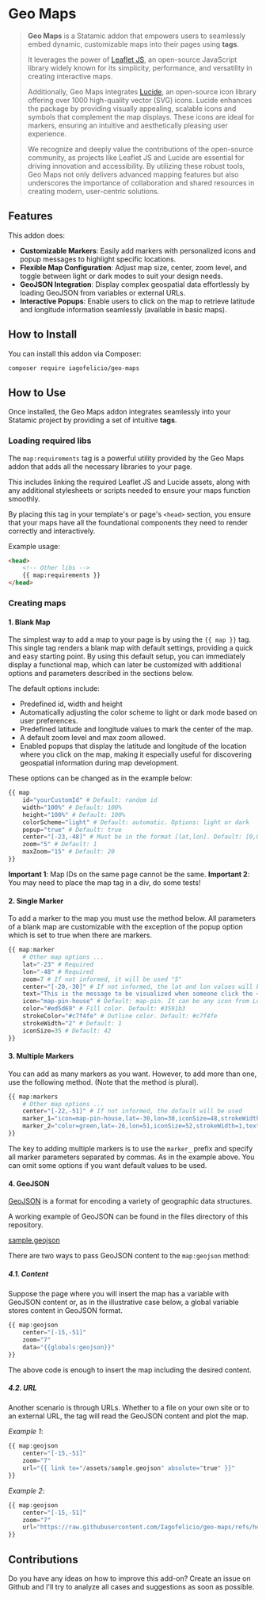 # Geo Maps

> **Geo Maps** is a Statamic addon that empowers users to seamlessly embed dynamic, customizable maps into their pages using **tags**.
>
> It leverages the power of [Leaflet JS](https://leafletjs.com/), an open-source JavaScript library widely known for its simplicity, performance, and versatility in creating interactive maps. 
>
> Additionally, Geo Maps integrates [Lucide](https://lucide.dev/), an open-source icon library offering over 1000 high-quality vector (SVG) icons. Lucide enhances the package by providing visually appealing, scalable icons and symbols that complement the map displays. These icons are ideal for markers, ensuring an intuitive and aesthetically pleasing user experience.
>
> We recognize and deeply value the contributions of the open-source community, as projects like Leaflet JS and Lucide are essential for driving innovation and accessibility. By utilizing these robust tools, Geo Maps not only delivers advanced mapping features but also underscores the importance of collaboration and shared resources in creating modern, user-centric solutions.

## Features

This addon does:

- **Customizable Markers**: Easily add markers with personalized icons and popup messages to highlight specific locations.
- **Flexible Map Configuration**: Adjust map size, center, zoom level, and toggle between light or dark modes to suit your design needs.
- **GeoJSON Integration**: Display complex geospatial data effortlessly by loading GeoJSON from variables or external URLs.
- **Interactive Popups**: Enable users to click on the map to retrieve latitude and longitude information seamlessly (available in basic maps).

## How to Install

You can install this addon via Composer:

``` bash
composer require iagofelicio/geo-maps
```

## How to Use

Once installed, the Geo Maps addon integrates seamlessly into your Statamic project by providing a set of intuitive **tags**.

### Loading required libs

The ```map:requirements``` tag is a powerful utility provided by the Geo Maps addon that adds all the necessary libraries to your page. 

This includes linking the required Leaflet JS and Lucide assets, along with any additional stylesheets or scripts needed to ensure your maps function smoothly. 

By placing this tag in your template's or page's ```<head>``` section, you ensure that your maps have all the foundational components they need to render correctly and interactively.

Example usage: 

```html
<head>
    <!-- Other libs -->
    {{ map:requirements }}
</head>
```

### Creating maps

#### 1. Blank Map

The simplest way to add a map to your page is by using the ```{{ map }}``` tag. This single tag renders a blank map with default settings, providing a quick and easy starting point. By using this default setup, you can immediately display a functional map, which can later be customized with additional options and parameters described in the sections below.

The default options include:

- Predefined id, width and height
- Automatically adjusting the color scheme to light or dark mode based on user preferences.
- Predefined latitude and longitude values to mark the center of the map.
- A default zoom level and max zoom allowed.
- Enabled popups that display the latitude and longitude of the location where you click on the map, making it especially useful for discovering geospatial information during map development.

These options can be changed as in the example below:

```php
{{ map 
    id="yourCustomId" # Default: random id
    width="100%" # Default: 100%
    height="100%" # Default: 100%
    colorScheme="light" # Default: automatic. Options: light or dark
    popup="true" # Default: true
    center="[-23,-48]" # Must be in the format [lat,lon]. Default: [0,0]
    zoom="5" # Default: 1
    maxZoom="15" # Default: 20
}}
```

**Important 1**: Map IDs on the same page cannot be the same.
**Important 2**: You may need to place the map tag in a div, do some tests!

#### 2. Single Marker

To add a marker to the map you must use the method below. All parameters of a blank map are customizable with the exception of the popup option which is set to true when there are markers.

```php
{{ map:marker
    # Other map options ...
    lat="-23" # Required
    lon="-48" # Required
    zoom=7 # If not informed, it will be used "5"
    center="[-20,-30]" # If not informed, the lat and lon values will be used
    text="This is the message to be visualized when someone click the <b>popup</b>."
    icon="map-pin-house" # Default: map-pin. It can be any icon from Lucide
    color="#ed5d69" # Fill color. Default: #3591b3 
    strokeColor="#c7f4fe" # Outline color. Default: #c7f4fe
    strokeWidth="2" # Default: 1
    iconSize=35 # Default: 42 
}}
```

#### 3. Multiple Markers

You can add as many markers as you want. However, to add more than one, use the following method. (Note that the method is plural).

```php
{{ map:markers
    # Other map options ...
    center="[-22,-51]" # If not informed, the default will be used
    marker_1="icon=map-pin-house,lat=-30,lon=30,iconSize=48,strokeWidth=1,text=Message for marker 1"
    marker_2="color=green,lat=-26,lon=51,iconSize=52,strokeWidth=1,text=Message for <b>marker 2</b>"
}}
```
The key to adding multiple markers is to use the ```marker_``` prefix and specify all marker parameters separated by commas. As in the example above. You can omit some options if you want default values ​​to be used.


#### 4. GeoJSON

[GeoJSON](https://geojson.org/) is a format for encoding a variety of geographic data structures.

A working example of GeoJSON can be found in the files directory of this repository. 

[sample.geojson](files/sample.geojson)

There are two ways to pass GeoJSON content to the ```map:geojson``` method:

##### 4.1. Content

Suppose the page where you will insert the map has a variable with GeoJSON content or, as in the illustrative case below, a global variable stores content in GeoJSON format.

```php
{{ map:geojson
    center="[-15,-51]"
    zoom="7"
    data="{{globals:geojson}}"
}}
```
The above code is enough to insert the map including the desired content.

##### 4.2. URL

Another scenario is through URLs. Whether to a file on your own site or to an external URL, the tag will read the GeoJSON content and plot the map.

_Example 1_:

```php
{{ map:geojson
    center="[-15,-51]"
    zoom="7"
    url="{{ link to="/assets/sample.geojson" absolute="true" }}"
}}
```

_Example 2_:

```php
{{ map:geojson
    center="[-15,-51]"
    zoom="7"
    url="https://raw.githubusercontent.com/Iagofelicio/geo-maps/refs/heads/main/files/sample.geojson"
}}
```

## Contributions

Do you have any ideas on how to improve this add-on? Create an issue on Github and I'll try to analyze all cases and suggestions as soon as possible.
